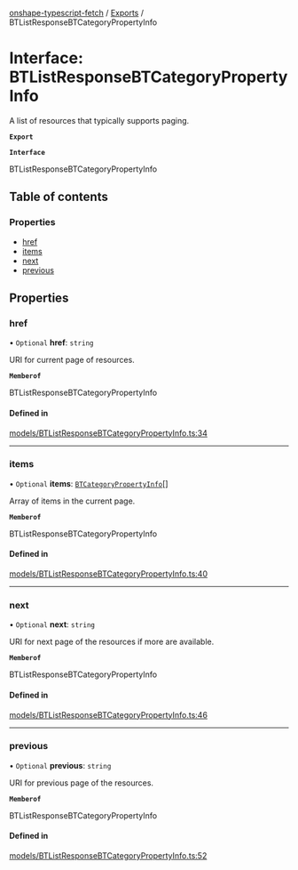 [onshape-typescript-fetch](../README.md) / [Exports](../modules.md) / BTListResponseBTCategoryPropertyInfo

# Interface: BTListResponseBTCategoryPropertyInfo

A list of resources that typically supports paging.

**`Export`**

**`Interface`**

BTListResponseBTCategoryPropertyInfo

## Table of contents

### Properties

- [href](BTListResponseBTCategoryPropertyInfo.md#href)
- [items](BTListResponseBTCategoryPropertyInfo.md#items)
- [next](BTListResponseBTCategoryPropertyInfo.md#next)
- [previous](BTListResponseBTCategoryPropertyInfo.md#previous)

## Properties

### href

• `Optional` **href**: `string`

URI for current page of resources.

**`Memberof`**

BTListResponseBTCategoryPropertyInfo

#### Defined in

[models/BTListResponseBTCategoryPropertyInfo.ts:34](https://github.com/toebes/onshape-typescript-fetch/blob/3e11ae1/models/BTListResponseBTCategoryPropertyInfo.ts#L34)

___

### items

• `Optional` **items**: [`BTCategoryPropertyInfo`](BTCategoryPropertyInfo.md)[]

Array of items in the current page.

**`Memberof`**

BTListResponseBTCategoryPropertyInfo

#### Defined in

[models/BTListResponseBTCategoryPropertyInfo.ts:40](https://github.com/toebes/onshape-typescript-fetch/blob/3e11ae1/models/BTListResponseBTCategoryPropertyInfo.ts#L40)

___

### next

• `Optional` **next**: `string`

URI for next page of the resources if more are available.

**`Memberof`**

BTListResponseBTCategoryPropertyInfo

#### Defined in

[models/BTListResponseBTCategoryPropertyInfo.ts:46](https://github.com/toebes/onshape-typescript-fetch/blob/3e11ae1/models/BTListResponseBTCategoryPropertyInfo.ts#L46)

___

### previous

• `Optional` **previous**: `string`

URI for previous page of the resources.

**`Memberof`**

BTListResponseBTCategoryPropertyInfo

#### Defined in

[models/BTListResponseBTCategoryPropertyInfo.ts:52](https://github.com/toebes/onshape-typescript-fetch/blob/3e11ae1/models/BTListResponseBTCategoryPropertyInfo.ts#L52)
